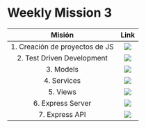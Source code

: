 # Weekly Mission 3
 
  | Misión | Link |
|:---:|:---:|
|1. Creación de proyectos de JS | <a href="https://github.com/hpoggi/playbook/tree/main/weekly_mission_3/my_launchx_app" target="_blank"><img src="https://img.shields.io/badge/🔗link-PRACTICA1-blue?style=for-the-badge"></a> |
|2. Test Driven Development | <a href="https://github.com/hpoggi/playbook/tree/main/weekly_mission_3/spiderverse" target="_blank"><img src="https://img.shields.io/badge/🔗link-PRACTICA2-blue?style=for-the-badge"></a> |
|3. Models | <a href="https://github.com/hpoggi/playbook/tree/main/weekly_mission_3/twitter" target="_blank"><img src="https://img.shields.io/badge/🔗link-PRACTICA3-blue?style=for-the-badge"></a> |
|4. Services | <a href="https://github.com/hpoggi/playbook/tree/main/weekly_mission_3/twitter" target="_blank"><img src="https://img.shields.io/badge/🔗link-PRACTICA4-blue?style=for-the-badge"></a> |
|5. Views | <a href="https://github.com/hpoggi/playbook/tree/main/weekly_mission_3/twitter" target="_blank"><img src="https://img.shields.io/badge/🔗link-PRACTICA5-blue?style=for-the-badge"></a> |
|6. Express Server | <a href="https://github.com/hpoggi/express_basic" target="_blank"><img src="https://img.shields.io/badge/🔗link-PRACTICA6-blue?style=for-the-badge"></a> |
|7. Express API | <a href="https://github.com/hpoggi/express_basic" target="_blank"><img src="https://img.shields.io/badge/🔗link-PRACTICA7-blue?style=for-the-badge"></a> |
